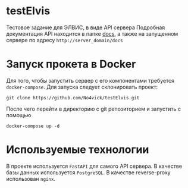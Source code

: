 # testElvis
Тестовое задание для ЭЛВИС, в виде API сервера
Подробная документация API находится в папке [docs](https://github.com/No4vick/testElvis/tree/main/docs), а также на запущенном сервере по адресу `http://server_domain/docs`

# Запуск прокета в Docker
Для того, чтобы запустить сервер с его компонентами требуется `docker-compose`.
Для запуска следует склонировать проект:
```
git clone https://github.com/No4vick/testElvis.git
```
После чего перейти в директорию с git репозиторием и запустить с помощью
```
docker-compose up -d
```

# Используемые технологии
В проекте используется `FastAPI` для самого API сервера.
В качестве базы данных используется `PostgreSQL`.
В качестве reverse-proxy использован `nginx`.
